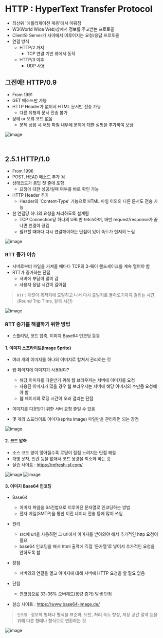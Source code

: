 # HTTP : HyperText Transfer Protocol

- 최상위 '애플리케이션 계층'에서 이뤄짐
- W3(World Wide Web)상에서 정보를 주고받는 프로토콜
- Client와 Server가 사이에서 이루어지는 요청/응답 프로토콜
- 연결 방식
    - HTTP/2 까지
        - TCP 연결 기반 위에서 동작
    - HTTP/3 이후
        - UDP 사용


## 그전에! HTTP/0.9
- From 1991
- GET 메소드만 가능
- HTTP Header가 없어서 HTML 문서만 전송 가능
    - 다른 유형의 문서 전송 불가
- 상태 or 오류 코드 없음
    - 문제 상황 시 해당 파일 내부에 문제에 대한 설명을 추가하여 보냄


![image](https://user-images.githubusercontent.com/89024993/193588221-c72e1159-8c43-45b5-8def-f20b0d82d5a9.png)

<br>

## 2.5.1 HTTP/1.0

- From 1996
- POST, HEAD 메소드 추가 됨
- 상태코드가 응답 첫 줄에 포함
    - 요청에 대한 성공/실패 여부를 바로 확인 가능
- HTTP Header 추가
    - Header의 'Content-Type' 기능으로 HTML 파일 이외의 다른 문서도 전송 가능
- 한 연결당 하나의 요청을 처리하도록 설계됨
    - TCP Connection당 하나의 URL만 fetch하며, 매번 request/response가 끝나면 연결이 끊김
    - 필요할 때마다 다시 연결해야하는 단점이 있어 속도가 현저히 느림

![image](https://user-images.githubusercontent.com/89024993/193588704-2bf41118-233f-4eaf-a449-b2abaa7a1c52.png)


### RTT 증가 이슈

- 서버로부터 파일을 가져올 때마다 TCP의 3-웨이 핸드세이크를 계속 열어야 함
- RTT가 증가하는 단점
    - 서버에 부담이 많이 감
    - 사용자 응담 시간이 길어짐

> `RTT` : 패킷이 목적지에 도달하고 나서 다시 출발지로 돌아오기까지 걸리는 시간, (Round Trip Time, 왕복 시간)

![image](https://user-images.githubusercontent.com/89024993/193589410-536a40d6-90c0-4339-abed-4d62ba3b3f1a.png)


### RTT 증가를 해결하기 위한 방법

- 스플리팅, 코드 압축, 이미지 Base64 인코딩 등등

#### 1. 이미지 스프라이트(Image Sprite)

- 여러 개의 이미지를 하나의 이미지로 합쳐서 관리하는 것
- 웹 페이지에 이미지가 사용된다?
    - 해당 이미지를 다운받기 위해 웹 브라우저는 서버에 이미지를 요청
    - 사용된 이미지가 많을 경우 웹 브라우저는 서버에 해당 이미지의 수만큼 요청해야 함
    - 웹 페이지의 로딩 시간이 오래 걸리는 단점

- 이미지를 다운받기 위한 서버 요청 줄일 수 있음
- 몇 개의 스프라이트 이미지(sprite image) 파일만을 관리하면 되는 장점


![image](https://user-images.githubusercontent.com/89024993/193591216-4728bf6c-83e0-417e-8c1f-f5c25e6dedbe.png)


#### 2. 코드 압축

- 소스 코드 양이 많아질수록 로딩이 점점 느려지는 단점 해결
- 개행 문자, 빈칸 등을 없애서 코드 용량을 최소화 하는 것
- 실습 사이트 : https://refresh-sf.com/

![image](https://user-images.githubusercontent.com/89024993/193591764-7915b36a-d914-4e6f-8625-af5c28697f63.png)
![image](https://user-images.githubusercontent.com/89024993/193591796-ec22a9f7-28eb-4c85-ba82-cb391e640050.png)


#### 3. 이미지 Base64 인코딩

- Base64
    - 이미지 파일을 64진법으로 이루어진 문자열로 인코딩하는 방법
    - 전자 메일(SMTP)을 통한 이진 데이터 전송 등에 많이 쓰임
- 원리
    - src에 url을 사용하면 그 url에서 이미지를 받아와야 해서 추가적인 http 요청이 필요
    - base64 인코딩을 해서 html 출력에 직접 '문자열'로 넣어서 추가적인 요청을 안하도록 함

- 장점
    - 서버와의 연결을 열고 이미지에 대해 서버에 HTTP 요청을 할 필요 없음
- 단점
    - 인코딩으로 33-36% 오버헤드(용량 증가) 발생 단점
- 실습 사이트 : https://www.base64-image.de/

> `인코딩` : 정보의 형태나 형식을 표준화, 보안, 처리 속도 향상, 저장 공간 절약 등을 위해 다른 형태나 형식으로 변환하는 것

![image](https://user-images.githubusercontent.com/89024993/193594515-c83ccd18-cb4b-42fb-adc1-f07b7ba0379e.png)

